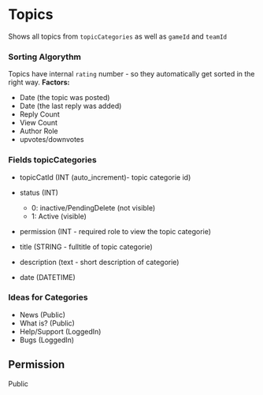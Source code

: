 # Topics
Shows all topics from `topicCategories` as well as `gameId` and `teamId`

### Sorting Algorythm
Topics have internal `rating` number - so they automatically get sorted in the right way.
**Factors:**
- Date (the topic was posted)
- Date (the last reply was added)
- Reply Count
- View Count
- Author Role
- upvotes/downvotes


### Fields topicCategories

- topicCatId (INT (auto_increment)- topic categorie id)
- status (INT)
  - 0: inactive/PendingDelete (not visible)
  - 1: Active (visible)
- permission (INT - required role to view the topic categorie)

- title (STRING - fulltitle of topic categorie)
- description (text - short description of categorie)
- date (DATETIME)


### Ideas for Categories

- News (Public)
- What is? (Public)
- Help/Support (LoggedIn)
- Bugs (LoggedIn)

## Permission
Public
